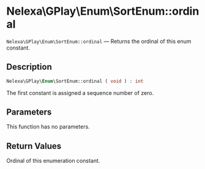 # Nelexa\GPlay\Enum\SortEnum::ordinal
`Nelexa\GPlay\Enum\SortEnum::ordinal` — Returns the ordinal of this enum constant.

## Description
```php
Nelexa\GPlay\Enum\SortEnum::ordinal ( void ) : int
```
The first constant is assigned a sequence number of zero.

## Parameters
This function has no parameters.

## Return Values
Ordinal of this enumeration constant.

